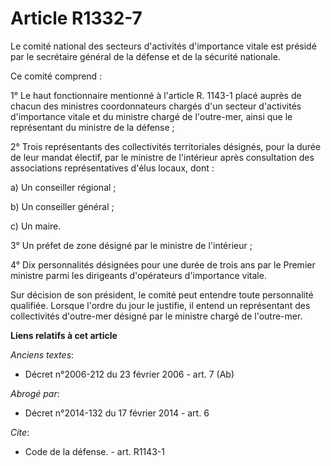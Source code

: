 # Article R1332-7

Le comité national des secteurs d'activités d'importance vitale est présidé par le     secrétaire général de la défense et de
la sécurité nationale. 

Ce comité comprend : 

1° Le haut fonctionnaire mentionné à l'article R. 1143-1 placé auprès de chacun des ministres coordonnateurs chargés d'un
secteur d'activités d'importance vitale et du ministre chargé de l'outre-mer, ainsi que le représentant du ministre de la
défense ; 

2° Trois représentants des collectivités territoriales désignés, pour la durée de leur mandat électif, par le ministre de
l'intérieur après consultation des associations représentatives d'élus locaux, dont : 

a) Un conseiller régional ; 

b) Un conseiller général ; 

c) Un maire. 

3° Un préfet de zone désigné par le ministre de l'intérieur ; 

4° Dix personnalités désignées pour une durée de trois ans par le Premier ministre parmi les dirigeants d'opérateurs
d'importance vitale. 

Sur décision de son président, le comité peut entendre toute personnalité qualifiée. Lorsque l'ordre du jour le justifie, il
entend un représentant des collectivités d'outre-mer désigné par le ministre chargé de l'outre-mer.

**Liens relatifs à cet article**

_Anciens textes_:

  - Décret n°2006-212 du 23 février 2006 - art. 7 (Ab)

_Abrogé par_:

  - Décret n°2014-132 du 17 février 2014 - art. 6

_Cite_:

  - Code de la défense. - art. R1143-1
